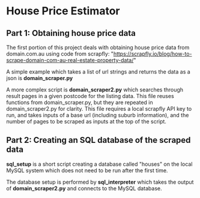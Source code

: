 # House Price Estimator

## Part 1: Obtaining house price data

The first portion of this project deals with obtaining house price data from domain.com.au using code from scrapfly:
"https://scrapfly.io/blog/how-to-scrape-domain-com-au-real-estate-property-data/"

A simple example which takes a list of url strings and returns the data as a json is **domain_scraper.py**

A more complex script is **domain_scraper2.py** which searches through result pages in a given postcode for the listing data.
This file reuses functions from domain_scraper.py, but they are repeated in domain_scraper2.py for clarity. This file requires a local scrapfly API key to run, and takes inputs of a base url (including suburb information), and the number of pages to be scraped as inputs at the top of the script.

## Part 2: Creating an SQL database of the scraped data

**sql_setup** is a short script creating a database called "houses" on the local MySQL system which does not need to be run after the first time.

The database setup is performed by **sql_interpreter** which takes the output of **domain_scraper2.py** and connects to the MySQL database.
